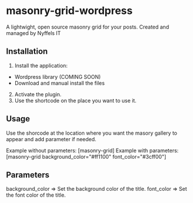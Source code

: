 # masonry-grid-wordpress
A lightwight, open source masonry grid for your posts. Created and managed by Nyffels IT

## Installation 
1. Install the application: 
- Wordpress library (COMING SOON)
- Download and manual install the files
2. Activate the plugin.
3. Use the shortcode on the place you want to use it. 

## Usage 
Use the shorcode at the location where you want the masory gallery to appear and add parameter if needed. 

Example without parameters: [masonry-grid]
Example with parameters: [masonry-grid background_color="#ff1100" font_color="#3cff00"]

## Parameters
background_color => Set the background color of the title. 
font_color => Set the font color of the title. 
